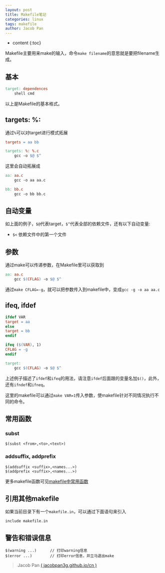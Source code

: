```yaml
---
layout: post
title: Makefile笔记
categories: linux
tags: makefile
author: Jacob Pan
---
```


* content
{:toc}


Makefile主要用来make的输入，命令`make filename`的意思就是要把filename生成。


## 基本

```makefile
target: dependences
	shell cmd
```
以上是Makefile的基本格式。


## targets: %:

通过`%`可以对target进行模式拓展

```makefile
targets = aa bb

targets: %: %.c
	gcc -o $@ $^
```

这里会自动拓展成

```makefile
aa: aa.c
	gcc -o aa aa.c

bb: bb.c
	gcc -o bb bb.c
```


## 自动变量

如上面的例子，`$@`代表target，`$^`代表全部的依赖文件，还有以下自动变量:

- `$<` 依赖文件中的第一个文件


## 参数

通过make可以传递参数，在Makefile里可以获取到

```makefile
aa: aa.c
	gcc $(CFLAG) -o $@ $^
```
通过`make CFLAG=-g`，就可以把参数传入到makefile中，变成`gcc -g -o aa aa.c`


## ifeq, ifdef

```makefile
ifdef VAR
target = aa
else
target = bb
endif

ifeq ($(VAR), 1)
CFLAG = -g
endif

target:
	gcc $(CFLAG) -o $@ $^
```
上述例子描述了`ifdef`和`ifeq`的用法，请注意`ifdef`后面跟的变量名加`$()`，此外，还有`ifndef`和`ifneq`。

这里的makefile可以通过`make VAR=1`传入参数，使makefile针对不同情况执行不同的命令。


## 常用函数

### subst

```
$(subst <from>,<to>,<text>)
```

### addsuffix, addprefix

```
$(addsuffix <suffix>,<names...>)
$(addprefix <suffix>,<names...>)
```

更多makefile函数可见[makefile中常用函数](http://blog.csdn.net/yangxuan0261/article/details/52060582)


## 引用其他makefile

如果当前目录下有一个`makefile.in`，可以通过下面语句来引入

```
include makefile.in
```

## 警告和错误信息

```
$(warning ...)      // 打印warning信息
$(error ...)        // 打印error信息，并立马退出make
```


> Jacob Pan [( jacobpan3g.github.io/cn )](http://jacobpan3g.github.io/cn)

